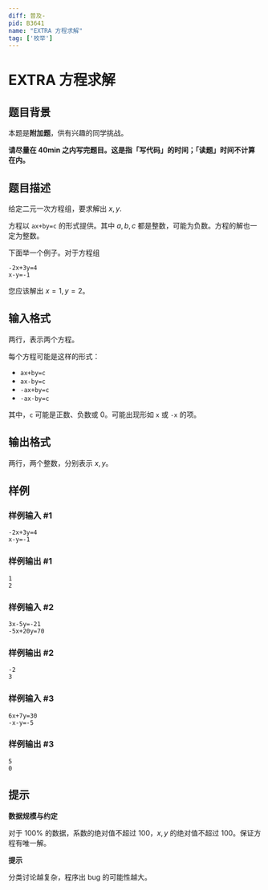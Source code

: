 ```yaml
---
diff: 普及-
pid: B3641
name: "EXTRA 方程求解"
tag: ['枚举']
---
```

# EXTRA 方程求解
## 题目背景


本题是**附加题**，供有兴趣的同学挑战。


**请尽量在 40min 之内写完题目。这是指「写代码」的时间；「读题」时间不计算在内。**
## 题目描述

给定二元一次方程组，要求解出 $x, y$.

方程以 `ax+by=c` 的形式提供。其中 $a, b, c$ 都是整数，可能为负数。方程的解也一定为整数。

下面举一个例子。对于方程组
```plaintext
-2x+3y=4
x-y=-1
```

您应该解出 $x=1, y=2$。
## 输入格式

两行，表示两个方程。

每个方程可能是这样的形式：

- `ax+by=c`
- `ax-by=c`
- `-ax+by=c`
- `-ax-by=c`

其中，`c` 可能是正数、负数或 0。可能出现形如 `x` 或 `-x` 的项。


## 输出格式

两行，两个整数，分别表示 $x, y$。
## 样例

### 样例输入 #1
```
-2x+3y=4
x-y=-1
```
### 样例输出 #1
```
1
2
```
### 样例输入 #2
```
3x-5y=-21
-5x+20y=70
```
### 样例输出 #2
```
-2
3
```
### 样例输入 #3
```
6x+7y=30
-x-y=-5
```
### 样例输出 #3
```
5
0
```
## 提示

**数据规模与约定**

对于 $100\%$ 的数据，系数的绝对值不超过 $100$，$x, y$ 的绝对值不超过 $100$。保证方程有唯一解。

**提示**  

分类讨论越复杂，程序出 bug 的可能性越大。

